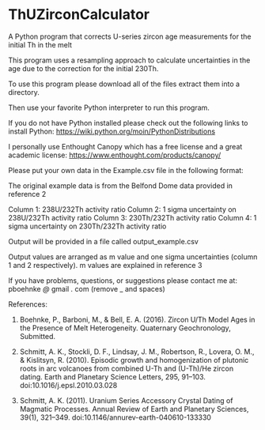 # ThUZirconCalculator
A Python program that corrects U-series zircon age measurements for the initial Th in the melt

This program uses a resampling approach to calculate uncertainties in the age due to the correction for the initial 230Th.

To use this program please download all of the files extract them into a directory.

Then use your favorite Python interpreter to run this program.

If you do not have Python installed please check out the following links to install Python:
https://wiki.python.org/moin/PythonDistributions

I personally use Enthought Canopy which has a free license and a great academic license: https://www.enthought.com/products/canopy/

Please put your own data in the Example.csv file in the following format:

The original example data is from the Belfond Dome data provided in reference 2

Column 1: 238U/232Th activity ratio
Column 2: 1 sigma uncertainty on 238U/232Th activity ratio
Column 3: 230Th/232Th activity ratio
Column 4: 1 sigma uncertainty on 230Th/232Th activity ratio

Output will be provided in a file called output_example.csv

Output values are arranged as m value and one sigma uncertainties (column 1 and 2 respectively).
m values are explained in reference 3

If you have problems, questions, or suggestions please contact me at: pboehnke _@_ gmail _._ com (remove _ and spaces)




References:
1) Boehnke, P., Barboni, M., & Bell, E. A. (2016). Zircon U/Th Model Ages in the Presence of Melt Heterogeneity. Quaternary Geochronology, Submitted.

2) Schmitt, A. K., Stockli, D. F., Lindsay, J. M., Robertson, R., Lovera, O. M., & Kislitsyn, R. (2010). Episodic growth and homogenization of plutonic roots in arc volcanoes from combined U-Th and (U-Th)/He zircon dating. Earth and Planetary Science Letters, 295, 91–103. doi:10.1016/j.epsl.2010.03.028

3) Schmitt, A. K. (2011). Uranium Series Accessory Crystal Dating of Magmatic Processes. Annual Review of Earth and Planetary Sciences, 39(1), 321–349. doi:10.1146/annurev-earth-040610-133330
